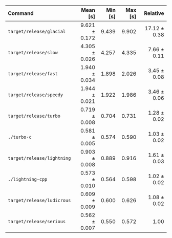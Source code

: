 | Command | Mean [s] | Min [s] | Max [s] | Relative |
|:---|---:|---:|---:|---:|
| `target/release/glacial` | 9.621 ± 0.172 | 9.439 | 9.902 | 17.12 ± 0.38 |
| `target/release/slow` | 4.305 ± 0.026 | 4.257 | 4.335 | 7.66 ± 0.11 |
| `target/release/fast` | 1.940 ± 0.034 | 1.898 | 2.026 | 3.45 ± 0.08 |
| `target/release/speedy` | 1.944 ± 0.021 | 1.922 | 1.986 | 3.46 ± 0.06 |
| `target/release/turbo` | 0.719 ± 0.008 | 0.704 | 0.731 | 1.28 ± 0.02 |
| `./turbo-c` | 0.581 ± 0.005 | 0.574 | 0.590 | 1.03 ± 0.02 |
| `target/release/lightning` | 0.903 ± 0.008 | 0.889 | 0.916 | 1.61 ± 0.03 |
| `./lightning-cpp` | 0.573 ± 0.010 | 0.564 | 0.598 | 1.02 ± 0.02 |
| `target/release/ludicrous` | 0.609 ± 0.009 | 0.600 | 0.626 | 1.08 ± 0.02 |
| `target/release/serious` | 0.562 ± 0.007 | 0.550 | 0.572 | 1.00 |
